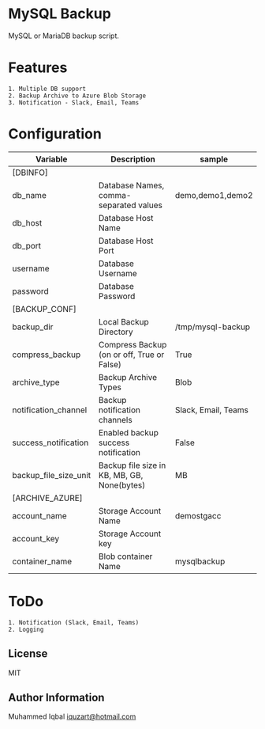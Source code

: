 # MySQL Backup

MySQL or MariaDB backup script.


# Features
```
1. Multiple DB support
2. Backup Archive to Azure Blob Storage
3. Notification - Slack, Email, Teams
```

# Configuration
| Variable | Description | sample |
| --- | --- | ---|
|     [DBINFO]    |
| db_name |  Database Names, comma-separated values | demo,demo1,demo2   |
| db_host |  Database Host Name   |    |
| db_port |  Database Host Port   |    |
| username |  Database Username   |    |
| password |  Database Password   |    |
|  [BACKUP_CONF]  |
| backup_dir  |  Local Backup Directory   |  /tmp/mysql-backup  |
| compress_backup  | Compress Backup (on or off, True or False)    |  True  |
| archive_type  |  Backup Archive Types    |  Blob  |
| notification_channel  |  Backup notification channels   |  Slack, Email, Teams  |
| success_notification  |  Enabled backup success notification   |  False  |
| backup_file_size_unit  |  Backup file size in KB, MB, GB, None(bytes)   |  MB  |
|   [ARCHIVE_AZURE]    |
|  account_name   |  Storage Account Name   |  demostgacc  |
|  account_key   |   Storage Account key  |    |
|  container_name   |  Blob container Name   | mysqlbackup   |

# ToDo
```
1. Notification (Slack, Email, Teams)
2. Logging
```

License
-------

MIT

Author Information
------------------

Muhammed Iqbal <iquzart@hotmail.com>